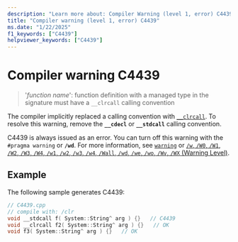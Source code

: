 ```yaml
---
description: "Learn more about: Compiler Warning (level 1, error) C4439"
title: "Compiler warning (level 1, error) C4439"
ms.date: "1/22/2025"
f1_keywords: ["C4439"]
helpviewer_keywords: ["C4439"]
---
```

# Compiler warning C4439

> '*function name*': function definition with a managed type in the signature must have a `__clrcall` calling convention

The compiler implicitly replaced a calling convention with [`__clrcall`](../../cpp/clrcall.md). To resolve this warning, remove the **`__cdecl`** or **`__stdcall`** calling convention.

C4439 is always issued as an error. You can turn off this warning with the `#pragma warning` or **`/wd`**. For more information, see [`warning`](../../preprocessor/warning.md) or [`/w`, `/W0`, `/W1`, `/W2`, `/W3`, `/W4`, `/w1`, `/w2`, `/w3`, `/w4`, `/Wall`, `/wd`, `/we`, `/wo`, `/Wv`, `/WX` (Warning Level)](../../build/reference/compiler-option-warning-level.md).

## Example

The following sample generates C4439:

```cpp
// C4439.cpp
// compile with: /clr
void __stdcall f( System::String^ arg ) {}   // C4439
void __clrcall f2( System::String^ arg ) {}   // OK
void f3( System::String^ arg ) {}   // OK
```
